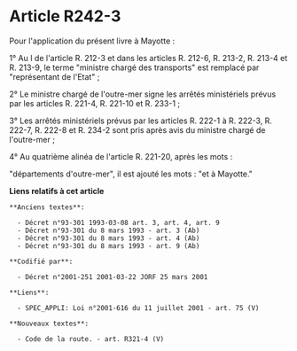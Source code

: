 # Article R242-3

Pour l'application du présent livre à Mayotte :

1° Au I de l'article R. 212-3 et dans les articles R. 212-6, R. 213-2, R. 213-4 et R. 213-9, le terme "ministre chargé des
transports" est remplacé par "représentant de l'Etat" ;

2° Le ministre chargé de l'outre-mer signe les arrêtés ministériels prévus par les articles R. 221-4, R. 221-10 et R. 233-1 ;

3° Les arrêtés ministériels prévus par les articles R. 222-1 à R. 222-3, R. 222-7, R. 222-8 et R. 234-2 sont pris après avis
du ministre chargé de l'outre-mer ;

4° Au quatrième alinéa de l'article R. 221-20, après les mots :

"départements d'outre-mer", il est ajouté les mots : "et à Mayotte."

**Liens relatifs à cet article**

	**Anciens textes**:

	  - Décret n°93-301 1993-03-08 art. 3, art. 4, art. 9
	  - Décret n°93-301 du 8 mars 1993 - art. 3 (Ab)
	  - Décret n°93-301 du 8 mars 1993 - art. 4 (Ab)
	  - Décret n°93-301 du 8 mars 1993 - art. 9 (Ab)

	**Codifié par**:

	  - Décret n°2001-251 2001-03-22 JORF 25 mars 2001

	**Liens**:

	  - SPEC_APPLI: Loi n°2001-616 du 11 juillet 2001 - art. 75 (V)

	**Nouveaux textes**:

	  - Code de la route. - art. R321-4 (V)
